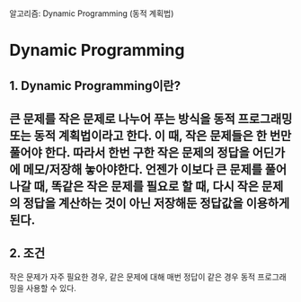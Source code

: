 <head>
    알고리즘: Dynamic Programming (동적 계획법)
</head>
<body>
    <h1>Dynamic Programming</h>
    <h2>1. Dynamic Programming이란?<h2>
    <p>
        큰 문제를 작은 문제로 나누어 푸는 방식을 동적 프로그래밍 또는 동적 계획법이라고 한다. 이 때, 작은 문제들은 한 번만 풀어야 한다. 따라서 한번 구한 작은 문제의 정답을 어딘가에 메모/저장해 놓아야한다. 언젠가 이보다 큰 문제를 풀어나갈 때, 똑같은 작은 문제를 필요로 할 때, 다시 작은 문제의 정답을 계산하는 것이 아닌 저장해둔 정답값을 이용하게 된다.
    </p>
    <h2>2. 조건</h2>
    <p>
        작은 문제가 자주 필요한 경우, 같은 문제에 대해 매번 정답이 같은 경우 동적 프로그래밍을 사용할 수 있다. 
    </p>
    
</body>